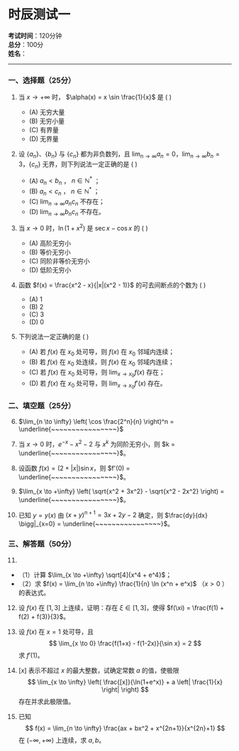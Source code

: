 # 时辰测试一

**考试时间**：120分钟  
**总分**：100分  
**姓名**：  

---

### 一、选择题（25分）  

1. 当 $x \to +\infty$ 时， $\alpha(x) = x \sin \frac{1}{x}$ 是 ( )  
   - (A) 无穷大量  
   - (B) 无穷小量  
   - (C) 有界量  
   - (D) 无界量  

1. 设 $\{a_n\}$、$\{b_n\}$ 与 $\{c_n\}$ 都为非负数列，且 $\lim_{n \to \infty} a_n = 0$，$\lim_{n \to \infty} b_n = 3$，$\{c_n\}$ 无界，则下列说法一定正确的是 ( )  
   - (A) $a_n < b_n$ ， $n \in \mathbb{N}^*$ ；  
   - (B) $a_n < c_n$ ， $n \in \mathbb{N}^*$ ；  
   - (C) $\lim_{n \to \infty} a_n c_n$ 不存在；  
   - (D) $\lim_{n \to \infty} b_n c_n$ 不存在。  

1. 当 $x \to 0$ 时，$\ln(1+x^2)$ 是 $\sec x - \cos x$ 的 ( )  
   - (A) 高阶无穷小  
   - (B) 等价无穷小  
   - (C) 同阶非等价无穷小  
   - (D) 低阶无穷小  

1. 函数 $f(x) = \frac{x^2 - x}{|x|(x^2 - 1)}$ 的可去间断点的个数为 ( )  
   - (A) 1  
   - (B) 2  
   - (C) 3  
   - (D) 0  

5. 下列说法一定正确的是 ( )  
   - (A) 若 $f(x)$ 在 $x_0$ 处可导，则 $f(x)$ 在 $x_0$ 邻域内连续；  
   - (B) 若 $f(x)$ 在 $x_0$ 处连续，则 $f(x)$ 在 $x_0$ 邻域内连续；  
   - (C) 若 $f(x)$ 在 $x_0$ 处可导，则 $\lim_{x \to x_0} f(x)$ 存在；  
   - (D) 若 $f(x)$ 在 $x_0$ 处可导，则 $\lim_{x \to x_0} f'(x)$ 存在。  

### 二、填空题（25分）  

6. $\lim_{n \to \infty} \left( \cos \frac{2^n}{n} \right)^n = \underline{~~~~~~~~~~~~~~~~}$
7. 当 $x \to 0$ 时，$e^{-x} - x^2 - 2$ 与 $x^k$ 为同阶无穷小，则 $k = \underline{~~~~~~~~~~~~~~~~}$。  

8. 设函数 $f(x) = (2+|x|)\sin x$，则 $f'(0) = \underline{~~~~~~~~~~~~~~~~}$。  

9. $\lim_{x \to +\infty} \left( \sqrt{x^2 + 3x^2} - \sqrt{x^2 - 2x^2} \right) = \underline{~~~~~~~~~~~~~~~~}$。  

10. 已知 $y = y(x)$ 由 $(x+y)^{n+1} = 3x+2y-2$ 确定，则 $\frac{dy}{dx} \bigg|_{x=0} = \underline{~~~~~~~~~~~~~~~~}$。  

### 三、解答题（50分）  

11. 
- （1）计算 $\lim_{x \to +\infty} \sqrt[4]{x^4 + e^4}$；  
- （2）求 $f(x) = \lim_{n \to +\infty} \frac{1}{n} \ln (x^n + e^x)$ （$x > 0$ ）的表达式。  

12. 设 $f(x)$ 在 $[1,3]$ 上连续，证明：存在 $\xi \in [1,3]$，使得 $f(\xi) = \frac{f(1) + f(2) + f(3)}{3}$。  
13. 设 $f(x)$ 在 $x = 1$ 处可导，且  
$$
\lim_{x \to 0} \frac{f(1+x) - f(1-2x)}{\sin x} = 2
$$
	 求 $f'(1)$。  

14. $[x]$ 表示不超过 $x$ 的最大整数，试确定常数 $a$ 的值，使极限  
$$
\lim_{x \to \infty} \left( \frac{[x]}{\ln(1+e^x)} + a \left| \frac{1}{x} \right| \right)
$$
	存在并求此极限值。  

15. 已知  
$$
f(x) = \lim_{n \to \infty} \frac{ax + bx^2 + x^{2n+1}}{x^{2n}+1}
$$
	在 $(-\infty,+\infty)$ 上连续，求 $a, b$。   